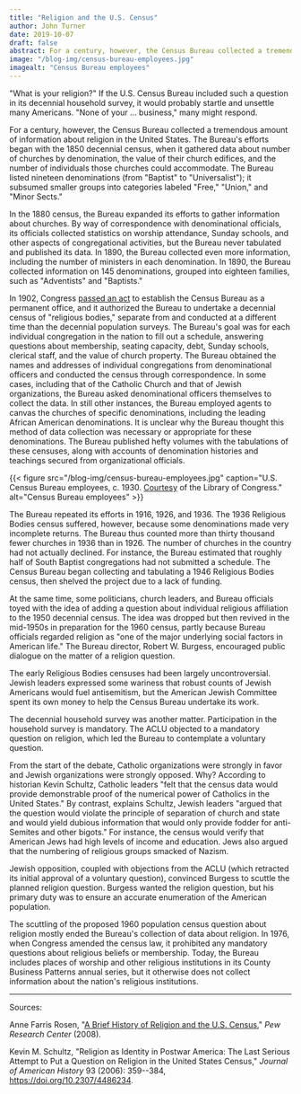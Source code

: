 ```yaml
---
title: "Religion and the U.S. Census"
author: John Turner
date: 2019-10-07
draft: false
abstract: For a century, however, the Census Bureau collected a tremendous amount of information about religion in the United States. The Bureau's efforts began with the 1850 decennial census, when it gathered data about number of churches by denomination, the value of their church edifices, and the number of individuals those churches could accommodate. The Bureau listed nineteen denominations (from "Baptist" to "Universalist"); it subsumed smaller groups into categories labeled "Free," "Union," and "Minor Sects."
image: "/blog-img/census-bureau-employees.jpg"
imagealt: "Census Bureau employees"
---
```


"What is your religion?" If the U.S. Census Bureau included such a question in its decennial household survey, it would probably startle and unsettle many Americans. "None of your ... business," many might respond.

For a century, however, the Census Bureau collected a tremendous amount of information about religion in the United States. The Bureau's efforts began with the 1850 decennial census, when it gathered data about number of churches by denomination, the value of their church edifices, and the number of individuals those churches could accommodate. The Bureau listed nineteen denominations (from "Baptist" to "Universalist"); it subsumed smaller groups into categories labeled "Free," "Union," and "Minor Sects."

In the 1880 census, the Bureau expanded its efforts to gather information about churches. By way of correspondence with denominational officials, its officials collected statistics on worship attendance, Sunday schools, and other aspects of congregational activities, but the Bureau never tabulated and published its data. In 1890, the Bureau collected even more information, including the number of ministers in each denomination. In 1890, the Bureau collected information on 145 denominations, grouped into eighteen families, such as "Adventists" and "Baptists."

In 1902, Congress [passed an act](https://www.loc.gov/law/help/statutes-at-large/57th-congress/session-1/c57s1ch139.pdf) to establish the Census Bureau as a permanent office, and it authorized the Bureau to undertake a decennial census of "religious bodies," separate from and conducted at a different time than the decennial population surveys. The Bureau's goal was for each individual congregation in the nation to fill out a schedule, answering questions about membership, seating capacity, debt, Sunday schools, clerical staff, and the value of church property. The Bureau obtained the names and addresses of individual congregations from denominational officers and conducted the census through correspondence. In some cases, including that of the Catholic Church and that of Jewish organizations, the Bureau asked denominational officers themselves to collect the data. In still other instances, the Bureau employed agents to canvas the churches of specific denominations, including the leading African American denominations. It is unclear why the Bureau thought this method of data collection was necessary or appropriate for these denominations. The Bureau published hefty volumes with the tabulations of these censuses, along with accounts of denomination histories and teachings secured from organizational officials.

{{< figure src="/blog-img/census-bureau-employees.jpg" caption="U.S. Census Bureau employees, c. 1930. [Courtesy](https://www.loc.gov/pictures/item/2004671454/) of the Library of Congress." alt="Census Bureau employees" >}}

The Bureau repeated its efforts in 1916, 1926, and 1936. The 1936 Religious Bodies census suffered, however, because some denominations made very incomplete returns. The Bureau thus counted more than thirty thousand fewer churches in 1936 than in 1926. The number of churches in the country had not actually declined. For instance, the Bureau estimated that roughly half of South Baptist congregations had not submitted a schedule. The Census Bureau began collecting and tabulating a 1946 Religious Bodies census, then shelved the project due to a lack of funding.

At the same time, some politicians, church leaders, and Bureau officials toyed with the idea of adding a question about individual religious affiliation to the 1950 decennial census. The idea was dropped but then revived in the mid-1950s in preparation for the 1960 census, partly because Bureau officials regarded religion as "one of the major underlying social factors in American life." The Bureau director, Robert W. Burgess, encouraged public dialogue on the matter of a religion question.

The early Religious Bodies censuses had been largely uncontroversial. Jewish leaders expressed some wariness that robust counts of Jewish Americans would fuel antisemitism, but the American Jewish Committee spent its own money to help the Census Bureau undertake its work.

The decennial household survey was another matter. Participation in the household survey is mandatory. The ACLU objected to a mandatory question on religion, which led the Bureau to contemplate a voluntary question.

From the start of the debate, Catholic organizations were strongly in favor and Jewish organizations were strongly opposed. Why? According to historian Kevin Schultz, Catholic leaders "felt that the census data would provide demonstrable proof of the numerical power of Catholics in the United States." By contrast, explains Schultz, Jewish leaders "argued that the question would violate the principle of separation of church and state and would yield dubious information that would only provide fodder for anti-Semites and other bigots." For instance, the census would verify that American Jews had high levels of income and education. Jews also argued that the numbering of religious groups smacked of Nazism.

Jewish opposition, coupled with objections from the ACLU (which retracted its initial approval of a voluntary question), convinced Burgess to scuttle the planned religion question. Burgess wanted the religion question, but his primary duty was to ensure an accurate enumeration of the American population.

The scuttling of the proposed 1960 population census question about religion mostly ended the Bureau's collection of data about religion. In 1976, when Congress amended the census law, it prohibited any mandatory questions about religious beliefs or membership. Today, the Bureau includes places of worship and other religious institutions in its County Business Patterns annual series, but it otherwise does not collect information about the nation's religious institutions.

------------

Sources:

Anne Farris Rosen, "[A Brief History of Religion and the U.S.
Census](https://www.pewforum.org/2010/01/26/a-brief-history-of-religion-and-the-u-s-census/),"
*Pew Research Center* (2008).

Kevin M. Schultz, "Religion as Identity in Postwar America: The Last
Serious Attempt to Put a Question on Religion in the United States
Census," *Journal of American History* 93 (2006): 359--384, <https://doi.org/10.2307/4486234>.
